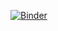 [![Binder](https://mybinder.org/badge_logo.svg)](https://mybinder.org/v2/gh/coflemin/example-for-binder/HEAD?labpath=Test1.ipynb)
